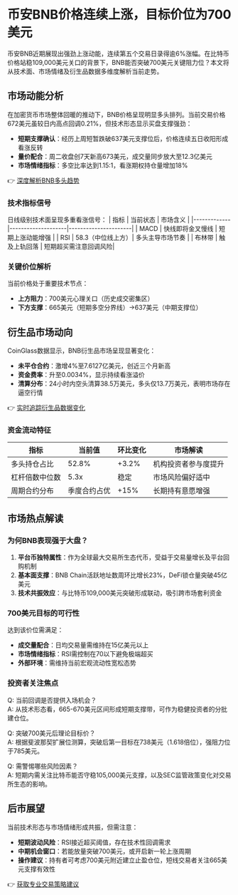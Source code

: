 # 币安BNB价格连续上涨，目标价位为700美元

币安BNB近期展现出强劲上涨动能，连续第五个交易日录得逾6%涨幅。在比特币价格站稳109,000美元关口的背景下，BNB能否突破700美元关键阻力位？本文将从技术面、市场情绪及衍生品数据多维度解析当前走势。

## 市场动能分析

在加密货币市场整体回暖的推动下，BNB价格呈现明显多头排列。当前交易价格672美元虽较日内高点回调0.21%，但技术形态显示买盘支撑强劲：

- **短期支撑确认**：经历上周短暂跌破637美元支撑位后，价格连续五日收阳形成看涨反转
- **量价配合**：周二收盘创7天新高673美元，成交量同步放大至12.3亿美元
- **市场情绪指标**：多空比率达到1.15:1，看涨期权持仓量增加18%

👉 [深度解析BNB多头趋势](https://bit.ly/okx_welcome)

### 技术指标信号

日线级别技术面呈现多重看涨信号：
| 指标        | 当前状态           | 市场含义             |
|-------------|--------------------|----------------------|
| MACD        | 快线即将金叉慢线  | 短期上涨动能增强     |
| RSI         | 58.3（中位线上方）| 多头主导市场节奏     |
| 布林带      | 触及上轨回落      | 短期超买需注意回调风险|

### 关键价位解析

当前价格处于重要技术节点：
- **上方阻力**：700美元心理关口（历史成交密集区）
- **下方支撑**：665美元（短期多空分界线）→637美元（中期支撑位）

## 衍生品市场动向

CoinGlass数据显示，BNB衍生品市场呈现显著变化：
- **未平仓合约**：激增4%至7.6127亿美元，创近三个月新高
- **资金费率**：升至0.0034%，显示持续看涨溢价
- **清算分布**：24小时内空头清算38.5万美元，多头仅13.7万美元，表明市场存在逼空行情

👉 [实时追踪衍生品数据变化](https://bit.ly/okx_welcome)

### 资金流动特征

| 指标            | 当前值       | 环比变化   | 市场解读               |
|-----------------|--------------|------------|------------------------|
| 多头持仓占比    | 52.8%        | +3.2%      | 机构投资者参与度提升   |
| 杠杆倍数中位数  | 5.3x         | 稳定       | 市场风险偏好适中       |
| 周期合约分布    | 季度合约占优 | +15%       | 长期持有意愿增强       |

## 市场热点解读

### 为何BNB表现强于大盘？

1. **平台币独特属性**：作为全球最大交易所生态代币，受益于交易量增长及平台回购机制
2. **基本面支撑**：BNB Chain活跃地址数周环比增长23%，DeFi锁仓量突破45亿美元
3. **技术共振效应**：与比特币109,000美元突破形成联动，吸引跨市场套利资金

### 700美元目标的可行性

达到该价位需满足：
- **成交量配合**：日均交易量需维持在15亿美元以上
- **市场情绪指标**：RSI需控制在70以下避免极端超买
- **外部环境**：需维持当前宏观流动性宽松态势

### 投资者关注焦点

Q: 当前回调是否提供入场机会？  
A: 从技术形态看，665-670美元区间形成短期支撑带，可作为稳健投资者的分批建仓位。

Q: 突破700美元后理论目标价？  
A: 根据斐波那契扩展位测算，突破后第一目标在738美元（1.618倍位），强阻力位于785美元。

Q: 需警惕哪些风险因素？  
A: 短期内需关注比特币能否守稳105,000美元支撑，以及SEC监管政策变化对交易所生态的影响。

## 后市展望

当前技术形态与市场情绪形成共振，但需注意：
- **短期波动风险**：RSI接近超买阈值，存在技术性回调需求
- **中期机会窗口**：若能放量突破700美元，或开启新一轮上涨周期
- **操作建议**：持有者可考虑700美元附近建立止盈仓位，短线交易者关注665美元支撑有效性

👉 [获取专业交易策略建议](https://bit.ly/okx_welcome)